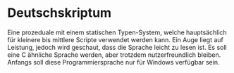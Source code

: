 # Deutschskriptum

Eine prozeduale mit einem statischen Typen-System, welche hauptsächlich für kleinere bis mittlere Scripte verwendet werden kann. Ein Auge liegt auf Leistung, jedoch wird geschaut, dass die Sprache leicht zu lesen ist. Es soll eine C ähnliche Sprache werden, aber trotzdem nutzerfreundlich bleiben. Anfangs soll diese Programmiersprache nur für Windows verfügbar sein.
